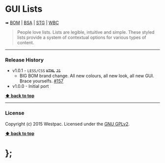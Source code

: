 GUI Lists
=========

➠
[BOM](http://westpaccxteam.github.io/GUI-source/lists/1.0.1/tests/BOM/) |
[BSA](http://westpaccxteam.github.io/GUI-source/lists/1.0.1/tests/BSA/) |
[STG](http://westpaccxteam.github.io/GUI-source/lists/1.0.1/tests/STG/) |
[WBC](http://westpaccxteam.github.io/GUI-source/lists/1.0.1/tests/WBC/)

> People love lists. Lists are legible, intuitive and simple. These styled lists provide a system of contextual options for various types of content.

----------------------------------------------------------------------------------------------------------------------------------------------------------------


### Release History

* v1.0.1 - `LESS/CSS` ~~`HTML`~~ ~~`JS`~~
	* BIG BOM brand change. All new colours, all new look, all new GUI. Brace yourselfs.
		[#157](https://github.com/WestpacCXTeam/GUI-source/issues/157)
* v1.0.0 - Initial port

**[⬆ back to top](#content)**


----------------------------------------------------------------------------------------------------------------------------------------------------------------


### License

Copyright (c) 2015 Westpac. Licensed under the [GNU GPLv2](https://raw.githubusercontent.com/WestpacCXTeam/GUI-source/master/LICENSE).

**[⬆ back to top](#content)**

# };